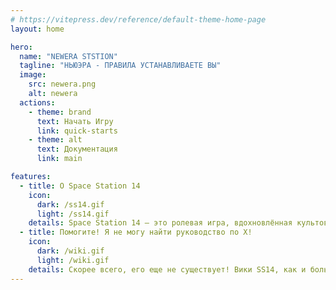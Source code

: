 ```yaml
---
# https://vitepress.dev/reference/default-theme-home-page
layout: home

hero:
  name: "NEWERA STSTION"
  tagline: "НЬЮЭРА - ПРАВИЛА УСТАНАВЛИВАЕТЕ ВЫ"
  image:
    src: newera.png
    alt: newera
  actions:
    - theme: brand
      text: Начать Игру
      link: quick-starts
    - theme: alt
      text: Документация
      link: main

features:
  - title: О Space Station 14
    icon:
      dark: /ss14.gif
      light: /ss14.gif
    details: Space Station 14 — это ролевая игра, вдохновлённая культовой классикой Space Station 13. Space Station 14 наполнена весельем и хаосом. С первого взгляда игра кажется сложной и это так, но мы тебе поможем освоится в этой игре и найти своё место. Добро пожаловать, космонавт.
  - title: Помогите! Я не могу найти руководство по X!
    icon:
      dark: /wiki.gif
      light: /wiki.gif
    details: Скорее всего, его еще не существует! Вики SS14, как и большинство вики, заполняется энтузиастами из нашего Discord сообщества. Если у вас есть время и желание помогать, напишите заявку и в течении 48 часов вам ответят.
---
```


